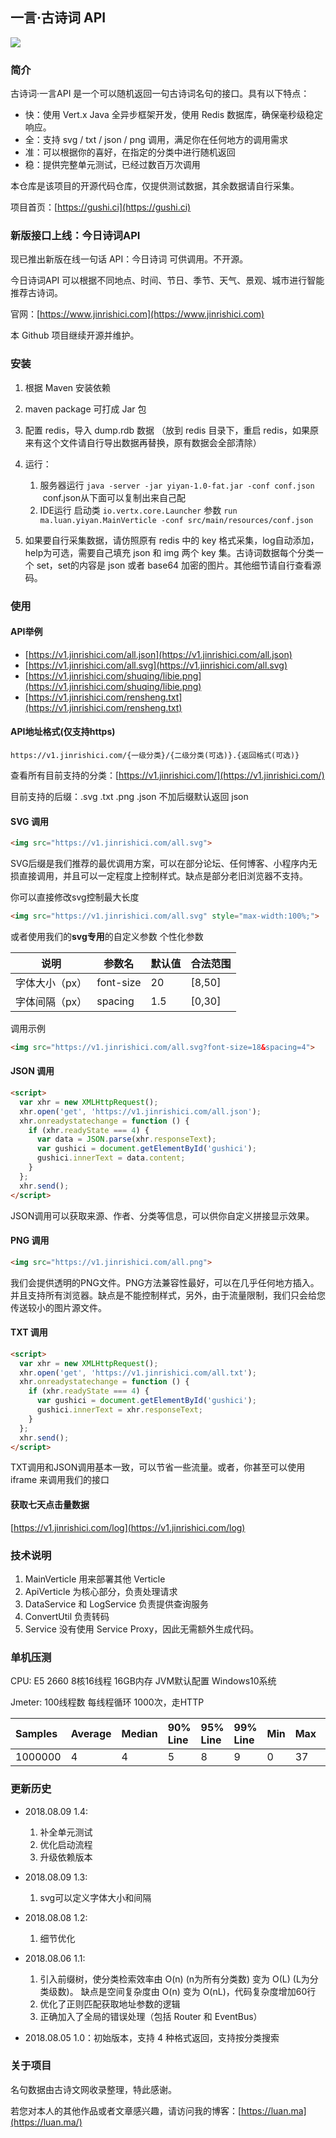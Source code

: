 ## 一言·古诗词 API

<img src="https://v1.jinrishici.com/all.svg">

### 简介

古诗词·一言API 是一个可以随机返回一句古诗词名句的接口。具有以下特点：

* 快：使用 Vert.x Java 全异步框架开发，使用 Redis 数据库，确保毫秒级稳定响应。
* 全：支持 svg / txt / json / png 调用，满足你在任何地方的调用需求
* 准：可以根据你的喜好，在指定的分类中进行随机返回
* 稳：提供完整单元测试，已经过数百万次调用

本仓库是该项目的开源代码仓库，仅提供测试数据，其余数据请自行采集。

项目首页：[https://gushi.ci](https://gushi.ci)


### 新版接口上线：今日诗词API

现已推出新版在线一句话 API：今日诗词 可供调用。不开源。

今日诗词API 可以根据不同地点、时间、节日、季节、天气、景观、城市进行智能推荐古诗词。

官网：[https://www.jinrishici.com](https://www.jinrishici.com)

本 Github 项目继续开源并维护。


### 安装

1. 根据 Maven 安装依赖
2. maven package 可打成 Jar 包
3. 配置 redis，导入 dump.rdb 数据 （放到 redis 目录下，重启 redis，如果原来有这个文件请自行导出数据再替换，原有数据会全部清除）
4. 运行：
    1. 服务器运行 `java -server -jar yiyan-1.0-fat.jar -conf conf.json`  conf.json从下面可以复制出来自己配
    2. IDE运行 启动类 `io.vertx.core.Launcher` 参数 `run ma.luan.yiyan.MainVerticle -conf src/main/resources/conf.json`
        
5. 如果要自行采集数据，请仿照原有 redis 中的 key 格式采集，log自动添加，help为可选，需要自己填充 json 和 img 两个 key 集。古诗词数据每个分类一个 set，set的内容是 json 或者 base64 加密的图片。其他细节请自行查看源码。

### 使用

#### API举例

* [https://v1.jinrishici.com/all.json](https://v1.jinrishici.com/all.json)
* [https://v1.jinrishici.com/all.svg](https://v1.jinrishici.com/all.svg)
* [https://v1.jinrishici.com/shuqing/libie.png](https://v1.jinrishici.com/shuqing/libie.png)
* [https://v1.jinrishici.com/rensheng.txt](https://v1.jinrishici.com/rensheng.txt)

#### API地址格式(仅支持https)

`https://v1.jinrishici.com/{一级分类}/{二级分类(可选)}.{返回格式(可选)}`

查看所有目前支持的分类：[https://v1.jinrishici.com/](https://v1.jinrishici.com/)

目前支持的后缀：.svg .txt .png .json 不加后缀默认返回 json

#### SVG 调用

```html
<img src="https://v1.jinrishici.com/all.svg">
```

SVG后缀是我们推荐的最优调用方案，可以在部分论坛、任何博客、小程序内无损直接调用，并且可以一定程度上控制样式。缺点是部分老旧浏览器不支持。

你可以直接修改svg控制最大长度
```html
<img src="https://v1.jinrishici.com/all.svg" style="max-width:100%;">
```

或者使用我们的<b>svg专用</b>的自定义参数
个性化参数

| 说明 | 参数名 | 默认值 | 合法范围 |
| --- | --- | --- | --- |
| 字体大小（px） | font-size | 20 | [8,50] |
| 字体间隔（px） | spacing | 1.5 | [0,30] |

调用示例
```html
<img src="https://v1.jinrishici.com/all.svg?font-size=18&spacing=4">
```

#### JSON 调用

```html
<script>
  var xhr = new XMLHttpRequest();
  xhr.open('get', 'https://v1.jinrishici.com/all.json');
  xhr.onreadystatechange = function () {
    if (xhr.readyState === 4) {
      var data = JSON.parse(xhr.responseText);
      var gushici = document.getElementById('gushici');
      gushici.innerText = data.content;
    }
  };
  xhr.send();
</script>
```

JSON调用可以获取来源、作者、分类等信息，可以供你自定义拼接显示效果。

#### PNG 调用

```html
<img src="https://v1.jinrishici.com/all.png">
```

我们会提供透明的PNG文件。PNG方法兼容性最好，可以在几乎任何地方插入。并且支持所有浏览器。缺点是不能控制样式，另外，由于流量限制，我们只会给您传送较小的图片源文件。

#### TXT 调用

```html
<script>
  var xhr = new XMLHttpRequest();
  xhr.open('get', 'https://v1.jinrishici.com/all.txt');
  xhr.onreadystatechange = function () {
    if (xhr.readyState === 4) {
      var gushici = document.getElementById('gushici');
      gushici.innerText = xhr.responseText;
    }
  };
  xhr.send();
</script>
```

TXT调用和JSON调用基本一致，可以节省一些流量。或者，你甚至可以使用 iframe 来调用我们的接口

#### 获取七天点击量数据
[https://v1.jinrishici.com/log](https://v1.jinrishici.com/log)


### 技术说明

1. MainVerticle 用来部署其他 Verticle
2. ApiVerticle 为核心部分，负责处理请求
3. DataService 和 LogService 负责提供查询服务
4. ConvertUtil 负责转码
5. Service 没有使用 Service Proxy，因此无需额外生成代码。

### 单机压测

CPU: E5 2660 8核16线程 16GB内存 JVM默认配置 Windows10系统 

Jmeter: 100线程数 每线程循环 1000次，走HTTP

| Samples | Average | Median | 90% Line | 95% Line | 99% Line | Min | Max | Error % | Throughput/sec | Received KB/sec | Sent KB/sec |
| :--- | :--- | :--- | :--- | :--- | :--- | :--- | :--- | :--- | :--- | :--- | :--- |
| 1000000 | 4 | 4 | 5 | 8 | 9 | 0 | 37 | 0.00% | 20458.68 | 3622.91 | 2497.4 |

### 更新历史

* 2018.08.09 1.4:
  1. 补全单元测试
  2. 优化启动流程
  3. 升级依赖版本

* 2018.08.09 1.3:
  1. svg可以定义字体大小和间隔

* 2018.08.08 1.2:
  1. 细节优化 

* 2018.08.06 1.1: 
  1. 引入前缀树，使分类检索效率由 O(n) (n为所有分类数) 变为 O(L) (L为分类级数)。
  缺点是空间复杂度由 O(n) 变为 O(nL)，代码复杂度增加60行
  2. 优化了正则匹配获取地址参数的逻辑
  3. 正确加入了全局的错误处理（包括 Router 和 EventBus）
* 2018.08.05 1.0：初始版本，支持 4 种格式返回，支持按分类搜索 



### 关于项目

名句数据由古诗文网收录整理，特此感谢。

若您对本人的其他作品或者文章感兴趣，请访问我的博客：[https://luan.ma](https://luan.ma/)
